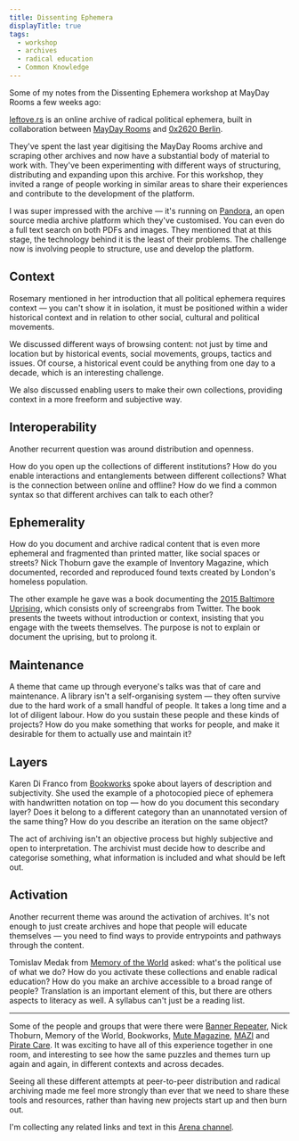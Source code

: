 ```yaml
---
title: Dissenting Ephemera
displayTitle: true
tags:
  - workshop
  - archives
  - radical education
  - Common Knowledge
---
```


Some of my notes from the Dissenting Ephemera workshop at MayDay Rooms a few weeks ago:

[leftove.rs](http://leftove.rs) is an online archive of radical political ephemera, built in collaboration between [MayDay Rooms](https://maydayrooms.org/) and [0x2620 Berlin](https://0x2620.org/).

They've spent the last year digitising the MayDay Rooms archive and scraping other archives and now have a substantial body of material to work with. They've been experimenting with different ways of structuring, distributing and expanding upon this archive. For this workshop, they invited a range of people working in similar areas to share their experiences and contribute to the development of the platform.

<!-- more -->

I was super impressed with the archive — it's running on [Pandora](http://pan.do/ra), an open source media archive platform which they've customised. You can even do a full text search on both PDFs and images. They mentioned that at this stage, the technology behind it is the least of their problems. The challenge now is involving people to structure, use and develop the platform.

## Context

Rosemary mentioned in her introduction that all political ephemera requires context — you can't show it in isolation, it must be positioned within a wider historical context and in relation to other social, cultural and political movements.

We discussed different ways of browsing content: not just by time and location but by historical events, social movements, groups, tactics and issues. Of course, a historical event could be anything from one day to a decade, which is an interesting challenge.

We also discussed enabling users to make their own collections, providing context in a more freeform and subjective way.

## Interoperability

Another recurrent question was around distribution and openness.

How do you open up the collections of different institutions? How do you enable interactions and entanglements between different collections? What is the connection between online and offline? How do we find a common syntax so that different archives can talk to each other?

## Ephemerality

How do you document and archive radical content that is even more ephemeral and fragmented than printed matter, like social spaces or streets? Nick Thoburn gave the example of Inventory Magazine, which documented, recorded and reproduced found texts created by London's homeless population.

The other example he gave was a book documenting the [2015 Baltimore Uprising](https://baltimoreuprising2015.org/), which consists only of screengrabs from Twitter. The book presents the tweets without introduction or context, insisting that you engage with the tweets themselves. The purpose is not to explain or document the uprising, but to prolong it.

## Maintenance

A theme that came up through everyone's talks was that of care and maintenance. A library isn't a self-organising system — they often survive due to the hard work of a small handful of people. It takes a long time and a lot of diligent labour. How do you sustain these people and these kinds of projects? How do you make something that works for people, and make it desirable for them to actually use and maintain it?

## Layers

Karen Di Franco from [Bookworks](https://www.bookworks.org.uk/) spoke about layers of description and subjectivity. She used the example of a photocopied piece of ephemera with handwritten notation on top — how do you document this secondary layer? Does it belong to a different category than an unannotated version of the same thing? How do you describe an iteration on the same object?

The act of archiving isn't an objective process but highly subjective and open to interpretation. The archivist must decide how to describe and categorise something, what information is included and what should be left out.

## Activation

Another recurrent theme was around the activation of archives. It's not enough to just create archives and hope that people will educate themselves — you need to find ways to provide entrypoints and pathways through the content.

Tomislav Medak from [Memory of the World](http://memoryoftheworld.org/) asked: what's the political use of what we do? How do you activate these collections and enable radical education? How do you make an archive accessible to a broad range of people? Translation is an important element of this, but there are others aspects to literacy as well. A syllabus can't just be a reading list.

---

Some of the people and groups that were there were [Banner Repeater](https://www.bannerrepeater.org/), Nick Thoburn, Memory of the World, Bookworks, [Mute Magazine](https://www.metamute.org/), [MAZI](http://www.mazizone.eu/) and [Pirate Care](https://pirate.care/). It was exciting to have all of this experience together in one room, and interesting to see how the same puzzles and themes turn up again and again, in different contexts and across decades.

Seeing all these different attempts at peer-to-peer distribution and radical archiving made me feel more strongly than ever that we need to share these tools and resources, rather than having new projects start up and then burn out.

I'm collecting any related links and text in this [Arena channel](https://www.are.na/gemma-copeland/leftove-rs).
